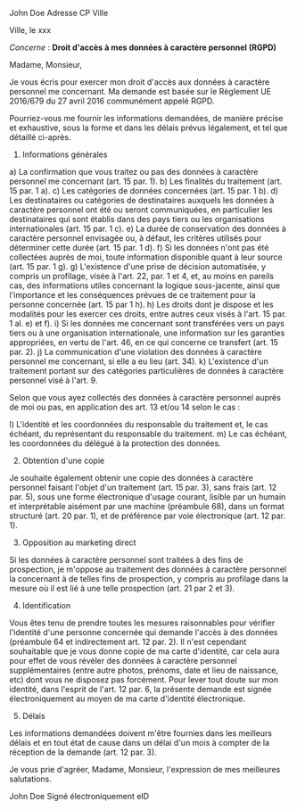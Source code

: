 John Doe
Adresse
CP Ville


Ville, le xxx


_Concerne_ : **Droit d'accès à mes données à caractère personnel (RGPD)**


Madame,
Monsieur,

Je vous écris pour exercer mon droit d'accès aux données à caractère personnel me concernant. Ma demande est basée sur le Règlement UE 2016/679 du 27 avril 2016 communément appelé RGPD.

Pourriez-vous me fournir les informations demandées, de manière précise et exhaustive, sous la forme et dans les délais prévus légalement, et tel que détaillé ci-après.

1. Informations générales

a) La confirmation que vous traitez ou pas des données à caractère personnel me concernant (art. 15 par. 1).
b) Les finalités du traitement (art. 15 par. 1 a).
c) Les catégories de données concernées (art. 15 par. 1 b).
d) Les destinataires ou catégories de destinataires auxquels les données à caractère personnel ont été ou seront communiquées, en particulier les destinataires qui sont établis dans des pays tiers ou les organisations internationales (art. 15 par. 1 c).
e) La durée de conservation des données à caractère personnel envisagée ou, à défaut, les critères utilisés pour déterminer cette durée (art. 15 par. 1 d).
f) Si les données n'ont pas été collectées auprès de moi, toute information disponible quant à leur source (art. 15 par. 1 g).
g) L'existence d'une prise de décision automatisée, y compris un profilage, visée à l'art. 22, par. 1 et 4, et, au moins en pareils cas, des informations utiles concernant la logique sous-jacente, ainsi que l'importance et les conséquences prévues de ce traitement pour la personne concernée (art. 15 par 1 h).
h) Les droits dont je dispose et les modalités pour les exercer ces droits, entre autres ceux visés à l'art. 15 par. 1 al. e) et f).
i) Si les données me concernant sont transférées vers un pays tiers ou à une organisation internationale, une information sur les garanties appropriées, en vertu de l'art. 46, en ce qui concerne ce transfert (art. 15 par. 2).
j) La communication d'une violation des données à caractère personnel me concernant, si elle a eu lieu (art. 34).
k) L'existence d'un traitement portant sur des catégories particulières de données à caractère personnel visé à l'art. 9.

Selon que vous ayez collectés des données à caractère personnel auprès de moi ou pas, en application des art. 13 et/ou 14 selon le cas :

l) L'identité et les coordonnées du responsable du traitement et, le cas échéant, du représentant du responsable du traitement.
m) Le cas échéant, les coordonnées du délégué à la protection des données.

2. Obtention d'une copie

Je souhaite également obtenir une copie des données à caractère personnel faisant l'objet d'un traitement (art. 15 par. 3), sans frais (art. 12 par. 5), sous une forme électronique d'usage courant, lisible par un humain et interprétable aisément par une machine (préambule 68), dans un format structuré (art. 20 par. 1), et de préférence par voie électronique (art. 12 par. 1).

3. Opposition au marketing direct

Si les données à caractère personnel sont traitées à des fins de prospection, je m'oppose au traitement des données à caractère personnel la concernant à de telles fins de prospection, y compris au profilage dans la mesure où il est lié à une telle prospection (art. 21 par 2 et 3).

4. Identification

Vous êtes tenu de prendre toutes les mesures raisonnables pour vérifier l'identité d'une personne concernée qui demande l'accès à des données (préambule 64 et indirectement art. 12 par. 2). Il n'est cependant souhaitable que je vous donne copie de ma carte d'identité, car cela aura pour effet de vous révéler des données à caractère personnel supplémentaires (entre autre photos, prénoms, date et lieu de naissance, etc) dont vous ne disposez pas forcément. Pour lever tout doute sur mon identité, dans l'esprit de l'art. 12 par. 6, la présente demande est signée électroniquement au moyen de ma carte d'identité électronique.

5. Délais

Les informations demandées doivent m'être fournies dans les meilleurs délais et en tout état de cause dans un délai d'un mois à compter de la réception de la demande (art. 12 par. 3).


Je vous prie d'agréer, Madame, Monsieur, l'expression de mes meilleures salutations.


John Doe
Signé électroniquement eID
